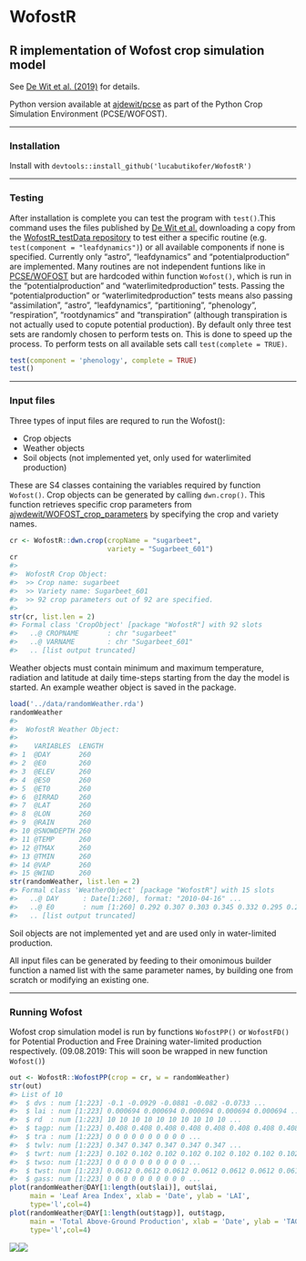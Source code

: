 
# WofostR
## R implementation of Wofost crop simulation model

See [De Wit et al. (2019)](https://doi.org/10.1016/j.agsy.2018.06.018)
for details.

Python version available at
[ajdewit/pcse](https://github.com/ajwdewit/pcse.git) as part of the
Python Crop Simulation Environment (PCSE/WOFOST).

------------------------------------------------------------------------

### Installation

Install with `devtools::install_github('lucabutikofer/WofostR')`

------------------------------------------------------------------------

### Testing

After installation is complete you can test the program with
`test()`.This command uses the files published by [De Wit et
al.](https://doi.org/10.1016/j.agsy.2018.06.018) downloading a copy from
the [WofostR\_testData
repository](https://github.com/lucabutikofer/WofostR_testData.git) to
test either a specific routine (e.g. `test(component = "leafdynamics")`)
or all available components if none is specified. Currently only
“astro”, “leafdynamics” and “potentialproduction” are implemented. Many
routines are not independent funtions like in
[PCSE/WOFOST](https://github.com/ajwdewit/pcse.git) but are hardcoded
within function `Wofost()`, which is run in the “potentialproduction”
and “waterlimitedproduction” tests. Passing the “potentialproduction” or
“waterlimitedproduction” tests means also passing “assimilation”,
“astro”, “leafdynamics”, “partitioning”, “phenology”, “respiration”,
“rootdynamics” and “transpiration” (although transpiration is not
actually used to copute potential production). By default only three
test sets are randomly chosen to perform tests on. This is done to speed
up the process. To perform tests on all available sets call
`test(complete = TRUE)`.

``` r
test(component = 'phenology', complete = TRUE)
test()
```

------------------------------------------------------------------------

### Input files

Three types of input files are requred to run the Wofost():

-   Crop objects
-   Weather objects
-   Soil objects (not implemented yet, only used for waterlimited
    production)

These are S4 classes containing the variables required by function
`Wofost()`. Crop objects can be generated by calling `dwn.crop()`. This
function retrieves specific crop parameters from
[ajwdewit/WOFOST\_crop\_parameters](https://github.com/ajwdewit/WOFOST_crop_parameters.git)
by specifying the crop and variety names.

``` r
cr <- WofostR::dwn.crop(cropName = "sugarbeet",
                        variety = "Sugarbeet_601")
cr
#> 
#>  WofostR Crop Object: 
#>  >> Crop name: sugarbeet 
#>  >> Variety name: Sugarbeet_601 
#>  >> 92 crop parameters out of 92 are specified. 
#> 
str(cr, list.len = 2)
#> Formal class 'CropObject' [package "WofostR"] with 92 slots
#>   ..@ CROPNAME       : chr "sugarbeet"
#>   ..@ VARNAME        : chr "Sugarbeet_601"
#>   .. [list output truncated]
```

Weather objects must contain minimum and maximum temperature, radiation
and latitude at daily time-steps starting from the day the model is
started. An example weather object is saved in the package.

``` r
load('../data/randomWeather.rda')
randomWeather
#> 
#>  WofostR Weather Object: 
#>  
#>    VARIABLES  LENGTH
#> 1  @DAY       260   
#> 2  @E0        260   
#> 3  @ELEV      260   
#> 4  @ES0       260   
#> 5  @ET0       260   
#> 6  @IRRAD     260   
#> 7  @LAT       260   
#> 8  @LON       260   
#> 9  @RAIN      260   
#> 10 @SNOWDEPTH 260   
#> 11 @TEMP      260   
#> 12 @TMAX      260   
#> 13 @TMIN      260   
#> 14 @VAP       260   
#> 15 @WIND      260
str(randomWeather, list.len = 2)
#> Formal class 'WeatherObject' [package "WofostR"] with 15 slots
#>   ..@ DAY      : Date[1:260], format: "2010-04-16" ...
#>   ..@ E0       : num [1:260] 0.292 0.307 0.303 0.345 0.332 0.295 0.288 0.333 0.369 0.439 ...
#>   .. [list output truncated]
```

Soil objects are not implemented yet and are used only in water-limited
production.

All input files can be generated by feeding to their omonimous builder
function a named list with the same parameter names, by building one
from scratch or modifying an existing one.

------------------------------------------------------------------------

### Running Wofost

Wofost crop simulation model is run by functions `WofostPP()` or
`WofostFD()` for Potential Production and Free Draining water-limited
production respectively. (09.08.2019: This will soon be wrapped in new
function `Wofost()`)

``` r
out <- WofostR::WofostPP(crop = cr, w = randomWeather)
str(out)
#> List of 10
#>  $ dvs : num [1:223] -0.1 -0.0929 -0.0881 -0.082 -0.0733 ...
#>  $ lai : num [1:223] 0.000694 0.000694 0.000694 0.000694 0.000694 ...
#>  $ rd  : num [1:223] 10 10 10 10 10 10 10 10 10 10 ...
#>  $ tagp: num [1:223] 0.408 0.408 0.408 0.408 0.408 0.408 0.408 0.408 0.408 0.408 ...
#>  $ tra : num [1:223] 0 0 0 0 0 0 0 0 0 0 ...
#>  $ twlv: num [1:223] 0.347 0.347 0.347 0.347 0.347 ...
#>  $ twrt: num [1:223] 0.102 0.102 0.102 0.102 0.102 0.102 0.102 0.102 0.102 0.102 ...
#>  $ twso: num [1:223] 0 0 0 0 0 0 0 0 0 0 ...
#>  $ twst: num [1:223] 0.0612 0.0612 0.0612 0.0612 0.0612 0.0612 0.0612 0.0612 0.0612 0.0612 ...
#>  $ gass: num [1:223] 0 0 0 0 0 0 0 0 0 0 ...
plot(randomWeather@DAY[1:length(out$lai)], out$lai,
     main = 'Leaf Area Index', xlab = 'Date', ylab = 'LAI',
     type='l',col=4)
plot(randomWeather@DAY[1:length(out$tagp)], out$tagp,
     main = 'Total Above-Ground Production', xlab = 'Date', ylab = 'TAGP',
     type='l',col=4)
```

![](/private/var/folders/9m/9r747jlx757d63lp4_276k_c0000gn/T/RtmpEZFqLe/preview-15b9ffa6217.dir/my-vignette_files/figure-markdown_github/unnamed-chunk-4-1.png)![](/private/var/folders/9m/9r747jlx757d63lp4_276k_c0000gn/T/RtmpEZFqLe/preview-15b9ffa6217.dir/my-vignette_files/figure-markdown_github/unnamed-chunk-4-2.png)
